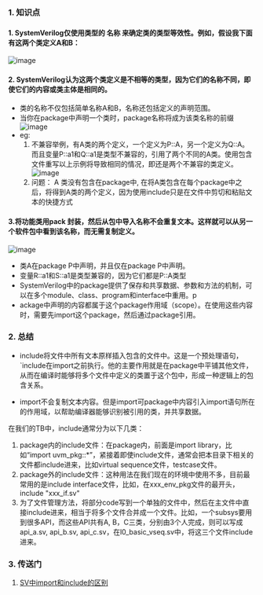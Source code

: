 ### 1. 知识点
#### 1. SystemVerilog仅使用类型的   名称   来确定类的类型等效性。例如，假设我下面有这两个类定义A和B：
   ![image](https://github.com/bulaqi/IC-DV.github.io/assets/55919713/ac294ee9-fc40-4f46-a16c-8d8238519b98)

#### 2. SystemVerilog认为这两个类定义是不相等的类型，因为它们的名称不同，即使它们的内容或类主体是相同的。
- 类的名称不仅包括简单名称A和B，名称还包括定义的声明范围。
- 当你在package中声明一个类时，package名称将成为该类名称的前缀 <br />
     ![image](https://github.com/bulaqi/IC-DV.github.io/assets/55919713/ec2a2ed7-dd00-41f8-b643-ab0ced7a3628)
- eg:
     1. 不兼容举例，有A类的两个定义，一个定义为P::A，另一个定义为Q::A。而且变量P::a1和Q::a1是类型不兼容的，引用了两个不同的A类。使用包含文件重写以上示例将导致相同的情况，即还是两个不兼容的类定义。 <br />
     ![image](https://github.com/bulaqi/IC-DV.github.io/assets/55919713/6d422653-30c9-48cc-a7dc-41d5c843d7ac) <br>
     2. 问题： A 类没有包含在package中, 在将A类包含在每个package中之后，将得到A类的两个定义，因为使用include只是在文件中剪切和粘贴文本的快捷方式

#### 3.将功能类用pack 封装，然后从包中导入名称不会重复文本。这样就可以从另一个软件包中看到该名称，而无需复制定义。
![image](https://github.com/bulaqi/IC-DV.github.io/assets/55919713/56a6947c-57b5-4839-81f6-2c8129b04325)
- 类A在package P中声明，并且仅在package P中声明。
- 变量R::a1和S::a1是类型兼容的，因为它们都是P::A类型
- SystemVerilog中的package提供了保存和共享数据、参数和方法的机制，可以在多个module、class、program和interface中重用。p
- ackage中声明的内容都属于这个package作用域（scope）。在使用这些内容时，需要先import这个package，然后通过package引用。



### 2. 总结
- include将文件中所有文本原样插入包含的文件中。这是一个预处理语句，`include在import之前执行。他的主要作用就是在package中平铺其他文件，从而在编译时能够将多个文件中定义的类置于这个包中，形成一种逻辑上的包含关系。

- import不会复制文本内容。但是import可package中内容引入import语句所在的作用域，以帮助编译器能够识别被引用的类，并共享数据。
    
在我们的TB中，include通常分为以下几类：

1. package内的include文件：在package内，前面是import library，比如“import uvm_pkg::*”，紧接着即使include文件，通常会把本目录下相关的文件都include进来，比如virtual sequence文件，testcase文件。
2. package外的include文件：这种用法在我们现在的环境中使用不多，目前最常用的是include interface文件，比如，在xxx_env_pkg文件的最开头，include "xxx_if.sv"
3. 为了文件管理方法，将部分code写到一个单独的文件中，然后在主文件中直接include进来，相当于将多个文件合并成一个文件。比如，一个subsys要用到很多API，而这些API共有A, B，C三类，分别由3个人完成，则可以写成api_a.sv, api_b.sv, api_c.sv，在l0_basic_vseq.sv中，将这三个文件include进来。


### 3. 传送门
1.  [SV中import和include的区别](https://blog.csdn.net/Andy_ICer/article/details/115679314)
